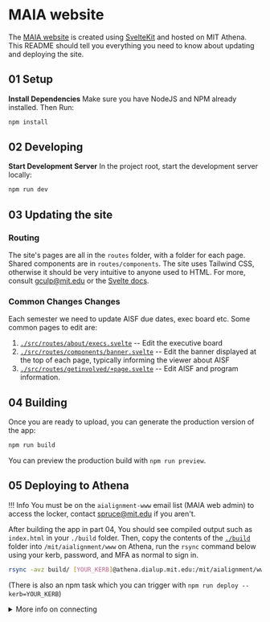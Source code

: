 # MAIA website

The [MAIA website](https://aialignment.mit.edu/) is created using [SvelteKit](https://kit.svelte.dev/) and hosted on MIT Athena. This README should tell you everything you need to know about updating and deploying the site.

## 01 Setup

**Install Dependencies**
Make sure you have NodeJS and NPM already installed. Then Run:

```bash
npm install
```

## 02 Developing

**Start Development Server**
In the project root, start the development server locally:

```bash
npm run dev
```

## 03 Updating the site

### Routing

The site's pages are all in the `routes` folder, with a folder for each page. Shared components are in `routes/components`. The site uses Tailwind CSS, otherwise it should be very intuitive to anyone used to HTML. For more, consult [gculp@mit.edu](mailto:gculp@mit.edu) or the [Svelte docs](https://svelte.dev/).

### Common Changes Changes

Each semester we need to update AISF due dates, exec board etc. Some common pages to edit are:

1. [`./src/routes/about/execs.svelte`](./src/routes/about/execs.svelte) -- Edit the executive board
1. [`./src/routes/components/banner.svelte`](./src/routes/components/banner.svelte) -- Edit the banner displayed at the top of each page, typically informing the viewer about AISF
1. [`./src/routes/getinvolved/+page.svelte`](src/routes/getinvolved/+page.svelte) -- Edit AISF and program information.

## 04 Building

Once you are ready to upload, you can generate the production version of the app:

```bash
npm run build
```

You can preview the production build with `npm run preview`.

## 05 Deploying to Athena

!!! Info You must be on the `aialignment-www` email list (MAIA web admin) to access the locker, contact [spruce@mit.edu](mailto:spruce@mit.edu) if you aren't.

After building the app in part 04, You should see compiled output such as `index.html` in your `./build` folder. Then, copy the contents of the [`./build`](./build) folder into `/mit/aialignment/www` on Athena, run the `rsync` command below using your kerb, password, and MFA as normal to sign in.

```bash
rsync -avz build/ [YOUR_KERB]@athena.dialup.mit.edu:/mit/aialignment/www
```

(There is also an npm task which you can trigger with `npm run deploy --kerb=YOUR_KERB`)

<details>
<summary>More info on connecting</summary>

For more information on how to connect, Gatlen recommends the [SIPB inofficial guide to connecting to MIT Athena](https://sipb.mit.edu/doc/using-athena/).

The TL;DR on how to connect via SSH is:

1. SSH onto Athena using your kerb

```bash
ssh [kerberos]@athena.dialup.mit.edu
```

2. Follow the instructions on signing in. It should be your normal MIT kerb/password/MFA.
1. Changes can be made once connected, but it's honestly easier to follow the rsync instructions in part 05 below.

- [Official MIT Athena Docs Here](https://kb.mit.edu/confluence/pages/viewpage.action?pageId=3907090).

</details>
